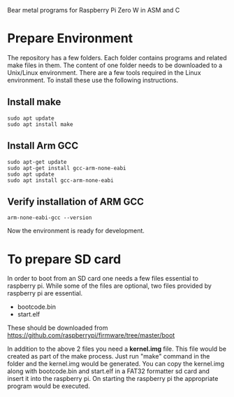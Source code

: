 Bear metal programs for Raspberry Pi Zero W in ASM and C

# Prepare Environment

The repository has a few folders. Each folder contains programs and related make files in them. The content of one folder needs to be downloaded to a Unix/Linux environment.
There are a few tools required in the Linux environment. To install these use the following instructions.

## Install make
    sudo apt update
    sudo apt install make
## Install Arm GCC
    sudo apt-get update
    sudo apt-get install gcc-arm-none-eabi
    sudo apt update
    sudo apt install gcc-arm-none-eabi
## Verify installation of ARM GCC
    arm-none-eabi-gcc --version

Now the environment is ready for development.

# To prepare SD card
In order to boot from an SD card one needs a few files essential to raspberry pi. While some of the files are optional, two files provided by raspberry pi are essential. 
- bootcode.bin
- start.elf
  
These should be downloaded from https://github.com/raspberrypi/firmware/tree/master/boot

In addition to the above 2 files you need a **kernel.img** file. This file would be created as part of the make process. Just run "make" command in the folder and the kernel.img would be generated. You can copy the kernel.img along with bootcode.bin and start.elf in a FAT32 formatter sd card and insert it into the raspberry pi.
On starting the raspberry pi the appropriate program would be executed. 
